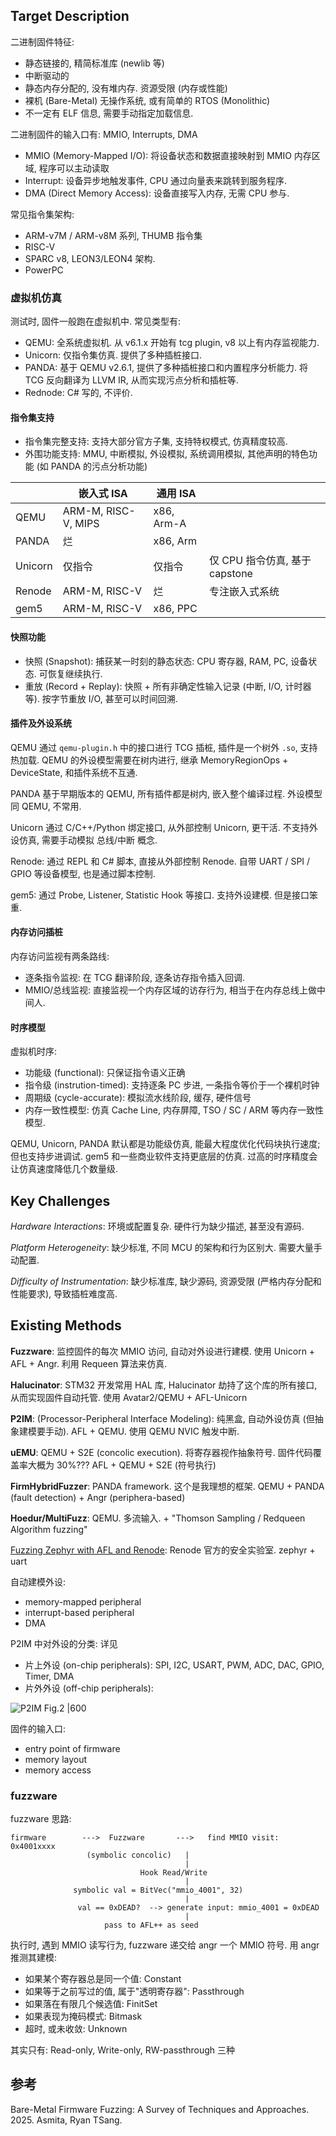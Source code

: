 ## Target Description

二进制固件特征:

- 静态链接的, 精简标准库 (newlib 等)
- 中断驱动的
- 静态内存分配的, 没有堆内存. 资源受限 (内存或性能)
- 裸机 (Bare-Metal) 无操作系统, 或有简单的 RTOS (Monolithic)
- 不一定有 ELF 信息, 需要手动指定加载信息.

二进制固件的输入口有: MMIO, Interrupts, DMA
- MMIO (Memory-Mapped I/O): 将设备状态和数据直接映射到 MMIO 内存区域, 程序可以主动读取 
- Interrupt: 设备异步地触发事件, CPU 通过向量表来跳转到服务程序.
- DMA (Direct Memory Access): 设备直接写入内存, 无需 CPU 参与.

常见指令集架构:

- ARM-v7M / ARM-v8M 系列, THUMB 指令集
- RISC-V 
- SPARC v8, LEON3/LEON4 架构.
- PowerPC 

### 虚拟机仿真

测试时, 固件一般跑在虚拟机中. 常见类型有:
- QEMU: 全系统虚拟机. 从 v6.1.x 开始有 tcg plugin, v8 以上有内存监视能力. 
- Unicorn: 仅指令集仿真. 提供了多种插桩接口.
- PANDA: 基于 QEMU v2.6.1, 提供了多种插桩接口和内置程序分析能力. 将 TCG 反向翻译为 LLVM IR, 从而实现污点分析和插桩等. 
- Rednode: C# 写的, 不评价.

#### 指令集支持

- 指令集完整支持: 支持大部分官方子集, 支持特权模式, 仿真精度较高.
- 外围功能支持: MMU, 中断模拟, 外设模拟, 系统调用模拟, 其他声明的特色功能 (如 PANDA 的污点分析功能)

|         | 嵌入式 ISA          | 通用 ISA   |                                |
| ------- | ------------------- | ---------- | ------------------------------ |
| QEMU    | ARM-M, RISC-V, MIPS | x86, Arm-A |                                |
| PANDA   | 烂                  | x86, Arm   |                                |
| Unicorn | 仅指令              | 仅指令     | 仅 CPU 指令仿真, 基于 capstone |
| Renode  | ARM-M, RISC-V       | 烂         | 专注嵌入式系统                 |
| gem5    | ARM-M, RISC-V       | x86, PPC            |                                |

#### 快照功能

- 快照 (Snapshot): 捕获某一时刻的静态状态: CPU 寄存器, RAM, PC, 设备状态. 可恢复继续执行.
- 重放 (Record + Replay): 快照 + 所有非确定性输入记录 (中断, I/O, 计时器等). 按字节重放 I/O, 甚至可以时间回溯.


#### 插件及外设系统

QEMU 通过 `qemu-plugin.h` 中的接口进行 TCG 插桩, 插件是一个树外 `.so`, 支持热加载. QEMU 的外设模型需要在树内进行, 继承 MemoryRegionOps + DeviceState, 和插件系统不互通.

PANDA 基于早期版本的 QEMU, 所有插件都是树内, 嵌入整个编译过程. 外设模型同 QEMU, 不常用.

Unicorn 通过 C/C++/Python 绑定接口, 从外部控制 Unicorn, 更干活. 不支持外设仿真, 需要手动模拟 总线/中断 概念.

Renode: 通过 REPL 和 C# 脚本, 直接从外部控制 Renode. 自带 UART / SPI / GPIO 等设备模型, 也是通过脚本控制.

gem5: 通过 Probe, Listener, Statistic Hook 等接口. 支持外设建模. 但是接口笨重.


#### 内存访问插桩

内存访问监视有两条路线:
- 逐条指令监视: 在 TCG 翻译阶段, 逐条访存指令插入回调.
- MMIO/总线监视: 直接监视一个内存区域的访存行为, 相当于在内存总线上做中间人.


#### 时序模型

虚拟机时序:
- 功能级 (functional): 只保证指令语义正确
- 指令级 (instrution-timed): 支持逐条 PC 步进, 一条指令等价于一个裸机时钟
- 周期级 (cycle-accurate): 模拟流水线阶段, 缓存, 硬件信号
- 内存一致性模型: 仿真 Cache Line, 内存屏障, TSO / SC / ARM 等内存一致性模型.

QEMU, Unicorn, PANDA 默认都是功能级仿真, 能最大程度优化代码块执行速度; 但也支持步进调试. gem5 和一些商业软件支持更底层的仿真.
过高的时序精度会让仿真速度降低几个数量级.

## Key Challenges 

*Hardware Interactions*: 环境或配置复杂. 硬件行为缺少描述, 甚至没有源码.

*Platform Heterogeneity*: 缺少标准, 不同 MCU 的架构和行为区别大. 需要大量手动配置.

*Difficulty of Instrumentation*: 缺少标准库, 缺少源码, 资源受限 (严格内存分配和性能要求), 导致插桩难度高.


## Existing Methods 

**Fuzzware**: 监控固件的每次 MMIO 访问, 自动对外设进行建模. 使用 Unicorn + AFL + Angr. 利用 Requeen 算法来仿真.

**Halucinator**: STM32 开发常用 HAL 库, Halucinator 劫持了这个库的所有接口, 从而实现固件自动托管. 使用 Avatar2/QEMU + AFL-Unicorn

**P2IM**: (Processor-Peripheral Interface Modeling): 纯黑盒, 自动外设仿真 (但抽象建模要手动). AFL + QEMU. 使用 QEMU NVIC 触发中断.

**uEMU**: QEMU + S2E (concolic execution). 将寄存器视作抽象符号. 固件代码覆盖率大概为 30%??? AFL + QEMU + S2E (符号执行)

**FirmHybridFuzzer**: PANDA framework. 这个是我理想的框架. QEMU + PANDA (fault detection) + Angr (periphera-based)

**Hoedur/MultiFuzz**: QEMU. 多流输入. + "Thomson Sampling / Redqueen Algorithm fuzzing"

[Fuzzing Zephyr with AFL and Renode](https://renode.io/news/fuzzing-zephyr-with-afl-renode/): Renode 官方的安全实验室. zephyr + uart 

自动建模外设:
- memory-mapped peripheral 
- interrupt-based peripheral 
- DMA 

P2IM 中对外设的分类: 详见 
- 片上外设 (on-chip peripherals): SPI, I2C, USART, PWM, ADC, DAC, GPIO, Timer, DMA 
- 片外外设 (off-chip peripherals): 

![P2IM Fig.2 |600](../../../attach/Snipaste_2025-06-18_16-26-00.png)

固件的输入口:
- entry point of firmware 
- memory layout 
- memory access 

### fuzzware 

fuzzware 思路:
```
firmware        --->  Fuzzware       --->   find MMIO visit: 0x4001xxxx
                 (symbolic concolic)   |
                                       |
                             Hook Read/Write
                                       |
              symbolic val = BitVec("mmio_4001", 32)
                                       |
               val == 0xDEAD?  --> generate input: mmio_4001 = 0xDEAD
                                       |
                     pass to AFL++ as seed
```

执行时, 遇到 MMIO 读写行为, fuzzware 递交给 angr 一个 MMIO 符号. 用 angr 推测其建模:
- 如果某个寄存器总是同一个值: Constant
- 如果等于之前写过的值, 属于"透明寄存器": Passthrough 
- 如果落在有限几个候选值: FinitSet 
- 如果表现为掩码模式: Bitmask
- 超时, 或未收敛: Unknown

其实只有: Read-only, Write-only, RW-passthrough 三种

## 参考

Bare-Metal Firmware Fuzzing: A Survey of Techniques and Approaches. 2025. Asmita, Ryan TSang.